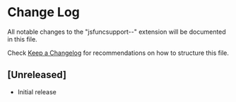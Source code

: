 # Change Log

All notable changes to the "jsfuncsupport--" extension will be documented in this file.

Check [Keep a Changelog](http://keepachangelog.com/) for recommendations on how to structure this file.

## [Unreleased]

- Initial release
